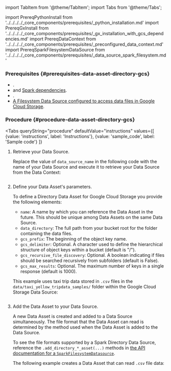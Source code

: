 import TabItem from '@theme/TabItem';
import Tabs from '@theme/Tabs';

import PrereqPythonInstall from '../../../../_core_components/prerequisites/_python_installation.md'
import PrereqGxInstall from '../../../../_core_components/prerequisites/_gx_installation_with_gcs_dependencies.md'
import PrereqDataContext from '../../../../_core_components/prerequisites/_preconfigured_data_context.md'
import PrereqSparkFilesystemDataSource from '../../../../_core_components/prerequisites/_data_source_spark_filesystem.md'

### Prerequisites {#prerequisites-data-asset-directory-gcs}
- <PrereqPythonInstall/>.
- <PrereqGxInstall/> and [Spark dependencies](/core/set_up_a_gx_environment/install_additional_dependencies.md?dependencies=spark).
- <PrereqDataContext/>.
- [A Filesystem Data Source configured to access data files in Google Cloud Storage](/core/connect_to_data/filesystem_data/filesystem_data.md?data_source_type=spark&environment=gcs#create-a-data-source).

### Procedure {#procedure-data-asset-directory-gcs}

<Tabs 
   queryString="procedure"
   defaultValue="instructions"
   values={[
      {value: 'instructions', label: 'Instructions'},
      {value: 'sample_code', label: 'Sample code'}
   ]}
>

<TabItem value="instructions" label="Instructions">

1. Retrieve your Data Source.

   Replace the value of `data_source_name` in the following code with the name of your Data Source and execute it to retrieve your Data Source from the Data Context:

   ```python title="Python" name="docs/docusaurus/docs/core/connect_to_data/filesystem_data/_create_a_data_asset/_gcs/_directory_asset.py - retrieve Data Source"
   ```

2. Define your Data Asset's parameters.

   To define a Directory Data Asset for Google Cloud Storage you provide the following elements:

   - `name`: A name by which you can reference the Data Asset in the future.  This should be unique among Data Assets on the same Data Source.
   - `data_directory`: The full path from your bucket root for the folder containing the data files.
   - `gcs_prefix`: The beginning of the object key name.
   - `gcs_delimiter`: Optional. A character used to define the hierarchical structure of object keys within a bucket (default is "/").
   - `gcs_recursive_file_discovery`: Optional. A boolean indicating if files should be searched recursively from subfolders (default is False).
   - `gcs_max_results`: Optional. The maximum number of keys in a single response (default is 1000).

   This example uses taxi trip data stored in `.csv` files in the `data/taxi_yellow_tripdata_samples/` folder within the Google Cloud Storage Data Source:

   ```python title="Python" name="docs/docusaurus/docs/core/connect_to_data/filesystem_data/_create_a_data_asset/_gcs/_directory_asset.py - define Data Asset parameters"
   ```

3. Add the Data Asset to your Data Source.

   A new Data Asset is created and added to a Data Source simultaneously.  The file format that the Data Asset can read is determined by the method used when the Data Asset is added to the Data Source.

   To see the file formats supported by a Spark Directory Data Source, reference the `.add_directory_*_asset(...)` methods in [the API documentation for a `SparkFilesystemDatasource`](/reference/api/datasource/fluent/SparkFilesystemDatasource_class.mdx).
   
   The following example creates a Data Asset that can read `.csv` file data:

   ```python title="Python" name="docs/docusaurus/docs/core/connect_to_data/filesystem_data/_create_a_data_asset/_gcs/_directory_asset.py - add Data Asset"
   ```

</TabItem>

<TabItem value="sample_code" label="Sample code">

   ```python title="Python" name="docs/docusaurus/docs/core/connect_to_data/filesystem_data/_create_a_data_asset/_gcs/_directory_asset.py - full example"
   ```

</TabItem>

</Tabs>